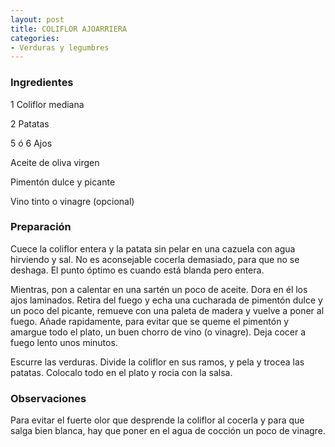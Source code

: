 ```yaml
---
layout: post
title: COLIFLOR AJOARRIERA
categories:
- Verduras y legumbres
---
```

<h3>Ingredientes</h3>
1 Coliflor mediana

2 Patatas

5 ó 6 Ajos

Aceite de oliva virgen

Pimentón dulce y picante

Vino tinto o vinagre (opcional)

<h3>Preparación</h3>
Cuece la coliflor entera y la patata sin pelar en una cazuela con agua hirviendo y sal. No es aconsejable cocerla demasiado, para que no se deshaga. El punto óptimo es cuando está blanda pero entera.

Mientras, pon a calentar en una sartén un poco de aceite. Dora en él los ajos laminados. Retira del fuego y echa una cucharada de pimentón dulce y un poco del picante, remueve con una paleta de madera y vuelve a poner al fuego. Añade rapidamente, para evitar que se queme el pimentón y amargue todo el plato, un buen chorro de vino (o vinagre). Deja cocer a fuego lento unos minutos.

Escurre las verduras. Divide la coliflor en sus ramos, y pela y trocea las patatas. Colocalo todo en el plato y rocia con la salsa.

<h3>Observaciones</h3>
Para evitar el fuerte olor que desprende la coliflor al cocerla y para que salga bien blanca, hay que poner en el agua de cocción un poco de vinagre.